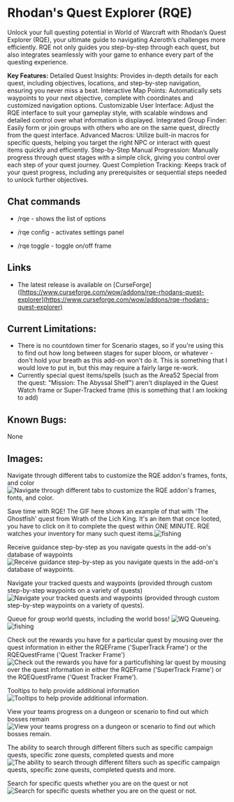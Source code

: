 Rhodan's Quest Explorer (RQE)
=============================
Unlock your full questing potential in World of Warcraft with Rhodan’s Quest Explorer (RQE), your ultimate guide to navigating Azeroth’s challenges more efficiently. RQE not only guides you step-by-step through each quest, but also integrates seamlessly with your game to enhance every part of the questing experience.

**Key Features:**
Detailed Quest Insights: Provides in-depth details for each quest, including objectives, locations, and step-by-step navigation, ensuring you never miss a beat.
Interactive Map Points: Automatically sets waypoints to your next objective, complete with coordinates and customized navigation options.
Customizable User Interface: Adjust the RQE interface to suit your gameplay style, with scalable windows and detailed control over what information is displayed.
Integrated Group Finder: Easily form or join groups with others who are on the same quest, directly from the quest interface.
Advanced Macros: Utilize built-in macros for specific quests, helping you target the right NPC or interact with quest items quickly and efficiently.
Step-by-Step Manual Progression: Manually progress through quest stages with a simple click, giving you control over each step of your quest journey.
Quest Completion Tracking: Keeps track of your quest progress, including any prerequisites or sequential steps needed to unlock further objectives.

Chat commands
-------------
* /rqe - shows the list of options

* /rqe config - activates settings panel
* /rqe toggle - toggle on/off frame

Links
-----
* The latest release is available on [CurseForge]([https://www.curseforge.com/wow/addons/rqe-rhodans-quest-explorer](https://www.curseforge.com/wow/addons/rqe-rhodans-quest-explorer)

Current Limitations:
--------------------
* There is no countdown timer for Scenario stages, so if you're using this to find out how long between stages for super bloom, or whatever - don't hold your breath as this add-on won't do it. This is something that I would love to put in, but this may require a fairly large re-work.
* Currently special quest items/spells (such as the Area52 Special from the quest: "Mission: The Abyssal Shelf") aren't displayed in the Quest Watch frame or Super-Tracked frame (this is something that I am looking to add)

Known Bugs:
-----------
None

Images:
-------
Navigate through different tabs to customize the RQE addon's frames, fonts, and color
![Navigate through different tabs to customize the RQE addon's frames, fonts, and color.](https://github.com/user-attachments/assets/0f24e405-f535-4a13-8536-2a3784814e26)

Save time with RQE! The GIF here shows an example of that with 'The Ghostfish' quest from Wrath of the Lich King. It's an item that once looted, you have to click on it to complete the quest within ONE MINUTE. RQE watches your inventory for many such quest items.![fishing](https://github.com/user-attachments/assets/5f635ddb-a233-493f-b86b-0ff0676a87ab)

Receive guidance step-by-step as you navigate quests in the add-on's database of waypoints
![Receive guidance step-by-step as you navigate quests in the add-on's database of waypoints.](https://github.com/user-attachments/assets/9e549a8a-6529-44dc-84e8-12b3135e13c2)

Navigate your tracked quests and waypoints (provided through custom step-by-step waypoints on a variety of quests)
![Navigate your tracked quests and waypoints (provided through custom step-by-step waypoints on a variety of quests).](https://github.com/user-attachments/assets/13f32e34-e4ea-48d8-848c-681059b0180c)

Queue for group world quests, including the world boss!
![WQ Queueing.](https://github.com/user-attachments/assets/8637cb2d-dce5-4038-b55b-dfb542446b8d)
![fishing](https://github.com/user-attachments/assets/ab7fe220-a1cc-4336-a412-777fd0d88f28)

Check out the rewards you have for a particular quest by mousing over the quest information in either the RQEFrame ('SuperTrack Frame') or the RQEQuestFrame ('Quest Tracker Frame')
![Check out the rewards you have for a particu![fishing](https://github.com/user-attachments/assets/77f70807-5de1-4325-a52d-345a447ee3a4)
lar quest by mousing over the quest information in either the RQEFrame ('SuperTrack Frame') or the RQEQuestFrame ('Quest Tracker Frame').](https://github.com/user-attachments/assets/4a43d504-bda1-4693-9289-bc71a494760d)

Tooltips to help provide additional information
![Tooltips to help provide additional information.](https://github.com/user-attachments/assets/d0ce9e53-3db8-42a6-a7f6-4ffc71ce5968)

View your teams progress on a dungeon or scenario to find out which bosses remain
![View your teams progress on a dungeon or scenario to find out which bosses remain.](https://github.com/user-attachments/assets/84f7e7b2-f44a-4c0a-b09c-791150c8429d)

The ability to search through different filters such as specific campaign quests, specific zone quests, completed quests and more
![The ability to search through different filters such as specific campaign quests, specific zone quests, completed quests and more.](https://github.com/user-attachments/assets/fa2af154-6c85-406d-bff3-496d132bfa20)

Search for specific quests whether you are on the quest or not
![Search for specific quests whether you are on the quest or not.](https://github.com/user-attachments/assets/636ae204-33e9-4973-b791-e4d14116aeb2)
